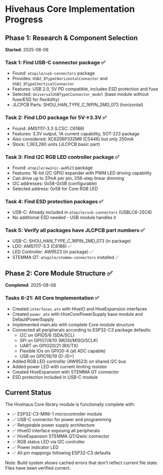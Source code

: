 # Hivehaus Core Implementation Progress

## Phase 1: Research & Component Selection
**Started**: 2025-08-08

### Task 1: Find USB-C connector package ✅
- Found: `atopile/usb-connectors` package
- Provides: `USB2_0TypeCHorizontalConnector` and `USB2_0TypeCVerticalConnector`
- Features: USB 2.0, 5V PD compatible, includes ESD protection and fuse
- Selected: `UniversalUSBTypeCConnector_model` (base module without fuse/ESD for flexibility)
- JLCPCB Parts: SHOU_HAN_TYPE_C_16PIN_2MD_073 (horizontal)

### Task 2: Find LDO package for 5V→3.3V ✅
- Found: AMS1117-3.3 (LCSC: C6186)
- Features: 3.3V output, 1A current capability, SOT-223 package
- Also considered: XC6206P332MR (C5446) but only 250mA
- Stock: 1,363,280 units (JLCPCB basic part)

### Task 3: Find I2C RGB LED controller package ✅
- Found: `atopile/awinic-aw9523` package
- Features: 16-bit I2C GPIO expander with PWM LED driving capability
- Can drive up to 37mA per pin, 256-step linear dimming
- I2C addresses: 0x58-0x5B (configurable)
- Selected address: 0x58 for Core RGB LED

### Task 4: Find ESD protection packages ✅
- USB-C: Already included in `atopile/usb-connectors` (USBLC6-2SC6)
- No additional ESD needed - USB module handles it

### Task 5: Verify all packages have JLCPCB part numbers ✅
- USB-C: SHOU_HAN_TYPE_C_16PIN_2MD_073 (in package)
- LDO: AMS1117-3.3 (C6186) ✅
- LED Controller: AW9523 (in package) ✅
- STEMMA QT: `atopile/stemma-connectors` installed ✅

## Phase 2: Core Module Structure ✅
**Completed**: 2025-08-08

### Tasks 6-21: All Core Implementation ✅
- Created `interfaces.ato` with HiveIO and HiveExpansion interfaces
- Created `power.ato` with HiveCorePowerSupply base module and DefaultPowerSupply
- Implemented main.ato with complete Core module structure
- Connected all peripherals according to ESP32-C3 package defaults:
  - I2C on GPIO5/6 (SDA/SCL)
  - SPI on GPIO7/8/10 (MOSI/MISO/SCLK)  
  - UART on GPIO20/21 (RX/TX)
  - Flexible IOs on GPIO0-4 (all ADC capable)
  - USB on GPIO18/19 (D-/D+)
- Added RGB LED controller (AW9523) on shared I2C bus
- Added power LED with current limiting resistor
- Created HiveExpansion with STEMMA QT connector
- ESD protection included in USB-C module

## Current Status
The Hivehaus Core library module is functionally complete with:
- ✅ ESP32-C3-MINI-1 microcontroller module
- ✅ USB-C connector for power and programming
- ✅ Retypeable power supply architecture
- ✅ HiveIO interface exposing all peripherals
- ✅ HiveExpansion STEMMA QT/Qwiic connector
- ✅ RGB status LED via I2C controller
- ✅ Power indicator LED
- ✅ All pin mappings following ESP32-C3 defaults

Note: Build system shows cached errors that don't reflect current file state. Files have been verified correct.